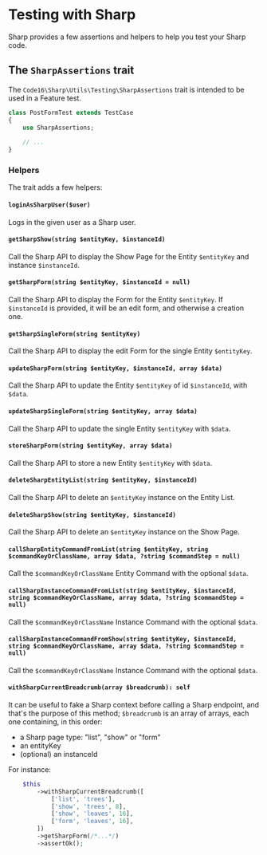 # Testing with Sharp

Sharp provides a few assertions and helpers to help you test your Sharp code.

## The `SharpAssertions` trait

The `Code16\Sharp\Utils\Testing\SharpAssertions` trait is intended to be used in a Feature test.

```php
class PostFormTest extends TestCase
{
    use SharpAssertions;
    
    // ...
}
```

### Helpers

The trait adds a few helpers:

#### `loginAsSharpUser($user)`

Logs in the given user as a Sharp user.

#### `getSharpShow(string $entityKey, $instanceId)`

Call the Sharp API to display the Show Page for the Entity `$entityKey` and instance `$instanceId`.

#### `getSharpForm(string $entityKey, $instanceId = null)`

Call the Sharp API to display the Form for the Entity `$entityKey`. If `$instanceId` is provided, it will be an edit form, and otherwise a creation one.

#### `getSharpSingleForm(string $entityKey)`

Call the Sharp API to display the edit Form for the single Entity `$entityKey`.

#### `updateSharpForm(string $entityKey, $instanceId, array $data)`

Call the Sharp API to update the Entity `$entityKey` of id `$instanceId`, with `$data`.

#### `updateSharpSingleForm(string $entityKey, array $data)`

Call the Sharp API to update the single Entity `$entityKey` with `$data`.

#### `storeSharpForm(string $entityKey, array $data)`

Call the Sharp API to store a new Entity `$entityKey` with `$data`.

#### `deleteSharpEntityList(string $entityKey, $instanceId)`

Call the Sharp API to delete an `$entityKey` instance on the Entity List.

#### `deleteSharpShow(string $entityKey, $instanceId)`

Call the Sharp API to delete an `$entityKey` instance on the Show Page.

#### `callSharpEntityCommandFromList(string $entityKey, string $commandKeyOrClassName, array $data, ?string $commandStep = null)`

Call the `$commandKeyOrClassName` Entity Command with the optional `$data`.

#### `callSharpInstanceCommandFromList(string $entityKey, $instanceId, string $commandKeyOrClassName, array $data, ?string $commandStep = null)`

Call the `$commandKeyOrClassName` Instance Command with the optional `$data`.

#### `callSharpInstanceCommandFromShow(string $entityKey, $instanceId, string $commandKeyOrClassName, array $data, ?string $commandStep = null)`

Call the `$commandKeyOrClassName` Instance Command with the optional `$data`.

#### `withSharpCurrentBreadcrumb(array $breadcrumb): self`

It can be useful to fake a Sharp context before calling a Sharp endpoint, and that's the purpose of this method;  `$breadcrumb` is an array of arrays, each one containing, in this order:
 - a Sharp page type: "list", "show" or "form"
- an entityKey
- (optional) an instanceId

For instance:

```php
    $this
        ->withSharpCurrentBreadcrumb([
            ['list', 'trees'],
            ['show', 'trees', 8],
            ['show', 'leaves', 16],
            ['form', 'leaves', 16],
        ])
        ->getSharpForm(/*...*/)
        ->assertOk();
```
